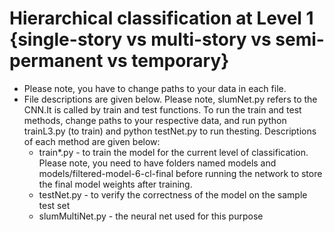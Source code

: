 # Hierarchical classification at Level 1 {single-story vs multi-story vs semi-permanent vs temporary}
* Please note, you have to change paths to your data in each file. 
* File descriptions are given below. Please note, slumNet.py refers to the CNN.It is called by train and test functions. To run the train and test methods, change paths to your respective data, and run python trainL3.py (to train) and python testNet.py to run thesting. Descriptions of each method are given below: 
	* train*.py - to train the model for the current level of classification. Please note, you need to have folders named models and models/filtered-model-6-cl-final before running the network to store the  final model weights after training.
	* testNet.py - to verify the correctness of the model on the sample test set
	* slumMultiNet.py - the neural net used for this purpose

